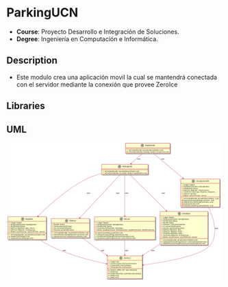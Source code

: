 # ParkingUCN
- **Course**: Proyecto Desarrollo e Integración de Soluciones.
- **Degree**: Ingeniería en Computación e Informática.

## Description
- Este modulo crea una aplicación movil la cual se mantendrá conectada con el servidor mediante la conexión que provee ZeroIce

## Libraries


## UML

![Screenshot](../img/app.png)

<!---
@startuml
class MainActivity {
#onCreate(Bundle savedInstanceState):void;
-uiTransition(Button parking, Button circulacion):void;
}
class ParkingUCN{
#onCreate(Bundle savedInstanceState):void;
#uiTransition(Button bucarbtn, Button registrarbtn):void;
}
class Registrar{
-Logger logger;
-AlertDialog.Builder dialogBuilder;
-AlertDialog dialog;
-EditText rNombre, rRut, rSexo...;
-EditText rPatente, rCodigoLogo...;
-Button savePersona, saveVehiculo, cancel;
#onCreate(Bundle savedInstanceState):void;
+registerCarDialog():void;
+registerPersonaDialog():void;
}
class ZeroIce{
-Logger log;
-ZeroIce ZERO_ICE: new ZeroIce();
-Communicator theCommunicator;
-ContratosPrx theContratos;
-TheSystemPrx theSystem;
+ZeroIce();
-InitializationData getInitializationData();
+start():void;
+stop():void;
}
class Eliminar{
+Bundle datos;
-String patenteEliminar;
-Int numeroDelDestino;
-Persona personaEliminar;
#onCreate(Bundle savedInstanceState):void;
+deletePersonaThing(Persona persona):void;
+deleteVehiculoThing(String patente):void;
}
class Buscar{
+Logger logger;
-AlertDialog.Builder dialogBuilder;
-AlertDialog dialog;
-TextView findnombre, findcargo...;
-Button updatepersona, deletepersona, updatevehiculo, deletevehiculo;
-obtenerCar(String patente):void;
+obtenerPeople(String rutpersona):void;
+showPersonaDialog(Persona personafind):void;
+showVehiculoDialog(Vehiculo vehiculofind):void;
}
class Actualizar{
+Logger logger;
-AlertDialog.Builder dialogBuilder;
-AlertDialog dialog;
+Bundle datos;
-Vehiculo vehiculoActualizar;
-int numeroDelDestino;
-persona personaActualizar;
-EditText tNombre, tRut,...;
-EditText  rModelo, rAnio,...;
-TextView tNombre, tRut,...;
-TextView tPatente, tCodigoLogo,...;
-Button savePersona, saveVehiculo, cancel;
#onCreate(Bundle savedInstanceState):void; 
+updateVehiculoThing(Vehiculo vehiculoActualizar):void;
+updatePersonaThing(Persona personaActualizar):void;
}
class CirculacionUCN {
+ Logger logger;
-AlertDialog.Builder dialogBuilder;
-AlertDialog dialog;
-EditText rPatente, rObservacion;
-TextView tTipoLogo, fIngreso, hIngreso,...;
-Spinner spinner;
-Button saveVehiculo, cancel;
#onCreate(Bundle savedInstanceState): void;
-IngresoVehiculo(String[] puertas): void;
-SalidaVehiculo(String[] puertas): void; 
-BusquedaCar():void;
-findvehiculo(String patentefind): void;
} 
MainActivity--|>ParkingUCN:use
MainActivity--|>CirculacionUCN:use
ParkingUCN--|>Registrar:use
ParkingUCN--|>Eliminar:use
ParkingUCN--|>Buscar:use
ParkingUCN--|>Actualizar:use
Registrar--|>ZeroIce:use
Eliminar--|>ZeroIce:use
Buscar--|>ZeroIce:use
Actualizar--|>ZeroIce:use
CirculacionUCN--|>ZeroIce:use
@enduml
--->

